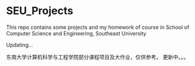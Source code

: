 # SEU_Projects

This repo contains some projects and my homework of course in School of Computer Science and Engineering, Southeast University

Updating...

东南大学计算机科学与工程学院部分课程项目及大作业，仅供参考。
更新中。。。
 